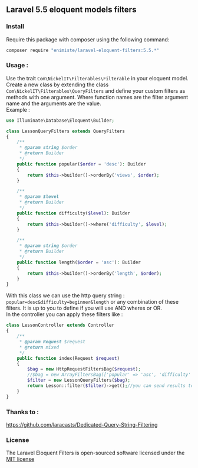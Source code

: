 ## Laravel 5.5 eloquent models filters

### Install

Require this package with composer using the following command:

```bash
composer require "enimiste/laravel-eloquent-filters:5.5.*"
```

### Usage :
Use the trait `Com\NickelIT\Filterables\Filterable` in your eloquent model.  
Create a new class by extending the class `Com\NickelIT\Filterables\QueryFilters` and define your custom filters as methods with one argument. Where function names are the filter argument name and the arguments are the value.  
Example :  
```php
use Illuminate\Database\Eloquent\Builder;

class LessonQueryFilters extends QueryFilters
{
    /**
     * @param string $order
     * @return Builder
     */
    public function popular($order = 'desc'): Builder
    {
        return $this->builder()->orderBy('views', $order);
    }

    /**
     * @param $level
     * @return Builder
     */
    public function difficulty($level): Builder
    {
        return $this->builder()->where('difficulty', $level);
    }

    /**
     * @param string $order
     * @return Builder
     */
    public function length($order = 'asc'): Builder
    {
        return $this->builder()->orderBy('length', $order);
    }
}
```
With this class we can use the http query string : `popular=desc&difficulty=beginner&length` or any combination of these filters. It is up to you to define if you will use AND wheres or OR.  
In the controller you can apply these filters like :  
```php
class LessonController extends Controller
{
    /**
     * @param Request $request
     * @return mixed
     */
    public function index(Request $request)
    {
        $bag = new HttpRequestFiltersBag($request);
        //$bag = new ArrayFiltersBag(['popular' => 'asc', 'difficulty' => 'beginner']);
        $filter = new LessonQueryFilters($bag);
        return Lesson::filter($filter)->get();//you can send results to a blade view
    }
}
```

### Thanks to :
https://github.com/laracasts/Dedicated-Query-String-Filtering
### License

The Laravel Eloquent Filters is open-sourced software licensed under the [MIT license](http://opensource.org/licenses/MIT)
